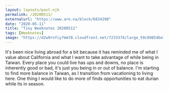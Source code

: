 ```yaml
---
layout: layouts/post.njk
permalink: /20200511/
externalurl: "https://www.are.na/block/6834298"
date: "2020-05-11"
title: "Tiny Weeknotes 20200511"
tags: [Weeknotes]
image: "https://d2w9rnfcy7mm78.cloudfront.net/7233374/large_59c09854be7873d556013ec1efe48d36.jpg?1589166972?bc=0"
---
```


It's been nice living abroad for a bit because it has reminded me of what I value about California and what I want to take advantage of while being in Taiwan. Every place you could live has ups and downs, no place is inherently good or bad, it's just you being in or out of balance. I'm starting to find more balance in Taiwan, as I transition from vacationing to living here. One thing I would like to do more of finds opportunities to eat durian while its in season.
